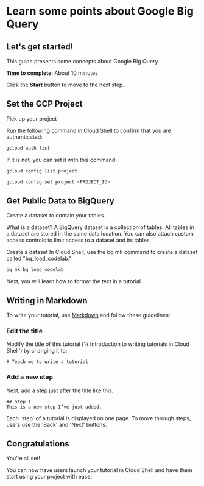 # Learn some points about Google Big Query


## Let's get started!

This guide presents some concepts about Google Big Query.

**Time to complete**: About 10 minutes

Click the **Start** button to move to the next step.

## Set the GCP Project

Pick up your project

<walkthrough-project-setup></walkthrough-project-setup>

Run the following command in Cloud Shell to confirm that you are authenticated:

```bash
gcloud auth list
```

If it is not, you can set it with this command:

```bash
gcloud config list project
```

```bash
gcloud config set project <PROJECT_ID>
```

## Get Public Data to BigQuery

Create a dataset to contain your tables.

What is a dataset?
A BigQuery dataset is a collection of tables. All tables in a dataset are stored in the same data location. You can also attach custom access controls to limit access to a dataset and its tables.

Create a dataset
In Cloud Shell, use the bq mk command to create a dataset called "bq_load_codelab."

```bash
bq mk bq_load_codelab
```

Next, you will learn how to format the text in a tutorial.


## Writing in Markdown

To write your tutorial, use [Markdown](https://en.wikipedia.org/wiki/Markdown) and follow these guidelines:


### Edit the title

Modify the title of this tutorial ('# Introduction to writing tutorials in Cloud Shell') by changing it to:

```
# Teach me to write a tutorial
```

### Add a new step

Next, add a step just after the title like this:

```
## Step 1
This is a new step I’ve just added.
```

Each 'step' of a tutorial is displayed on one page. To move through steps, users use the 'Back' and 'Next' buttons.


## Congratulations

<walkthrough-conclusion-trophy></walkthrough-conclusion-trophy>

You’re all set!

You can now have users launch your tutorial in Cloud Shell and have them start using your project with ease.


